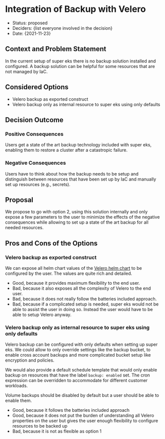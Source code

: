 # Integration of Backup with Velero

* Status: proposed
* Deciders: {list everyone involved in the decision} <!-- optional -->
* Date: {2021-11-23} <!-- optional -->


## Context and Problem Statement

In the current setup of super eks there is no backup solution installed and configured. A backup solution can be helpful for some resources that are not managed by IaC.


## Considered Options

* Velero backup as exported construct
* Velero backup only as internal resource to super eks using only defaults

## Decision Outcome


### Positive Consequences

Users get a state of the art backup technology included with super eks, enabling them to restore a cluster after a
catastropic failure.

### Negative Consequences

Users have to think about how the backup needs to be setup and distinguish between resources that have been set up by
IaC and manually set up resources (e.g., secrets).

## Proposal

We propose to go with option 2, using this solution internally and only expose a few parameters to the user to minimize
the effects of the negative consequences while allowing to set up a state of the art backup for all needed resources.

## Pros and Cons of the Options

### Velero backup as exported construct

We can expose all helm chart values of the [Velero helm chart](https://github.com/vmware-tanzu/helm-charts/blob/main/charts/velero/values.yaml)
to be configured by the user. The values are quite rich and detailed.


* Good, because it provides maximum flexibility to the end user.
* Bad, because it also exposes all the complexity of Velero to the end user.
* Bad, because it does not really follow the batteries included approach.
* Bad, because if a complicated setup is needed, super eks would not be able to assist the user in doing so. Instead
  the user would have to be able to setup Velero anyway.

### Velero backup only as internal resource to super eks using only defaults

Velero backup can be configured with only defaults when setting up super eks. We could allow to only override settings
like the backup bucket, to enable cross account backups and more complicated bucket setup like encryption and policies.

We would also provide a default schedule template that would only enable backup on resources that have the label
`backup: enabled` set. The cron expression can be overridden to accommodate for different customer workloads.

Volume backups should be disabled by default but a user should be able to enable them. 

* Good, because it follows the batteries included approach
* Good, because it does not put the burden of understanding all Velero properties on the user but gives the user enough
    flexibility to configure resources to be backed up
* Bad, because it is not as flexible as option 1

